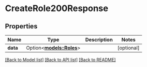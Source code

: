 # CreateRole200Response

## Properties

Name | Type | Description | Notes
------------ | ------------- | ------------- | -------------
**data** | Option<[**models::Roles**](Roles.md)> |  | [optional]

[[Back to Model list]](../README.md#documentation-for-models) [[Back to API list]](../README.md#documentation-for-api-endpoints) [[Back to README]](../README.md)


